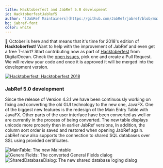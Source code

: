 ```yaml
---
title: Hacktoberfest and JabRef 5.0 development
id: HacktoberfestJabRef5
author: '[JabRef Maintainers](https://github.com/JabRef/jabref/blob/main/MAINTAINERS)'
bg: jabref-font
color: white
---
```


📅 October is here and that means that it's time for 2018's edition of **Hacktoberfest**!
Want to help with the improvement of JabRef and even get a free T-shirt? Start contributing now as part of [Hacktoberfest](https://hacktoberfest.digitalocean.com/) from DigitalOcean.
Check the [open issues](https://github.com/JabRef/jabref/issues), pick one and create a Pull Request. We will review your code and once it is approved it will be merged into the development version.

[![Hacktoberfest: Hacktoberfest 2018](/img/blog/Hacktoberfest_2018_banner1_1293x157.png)](https://hacktoberfest.digitalocean.com/)

### JabRef 5.0 development

Since the release of Version 4.3.1 we have been continuously working on fixing and converting the old GUI technology to the new one, JavaFX.
One of the biggest new features is the redesign of the Main Entry Table with JavaFX. Other parts of the user interface have been converted as well or are currently in the process of being converted.
The new table displays unicode more properly then in earlier JabRef versions, In addition, the column sort order is saved and restored when opening JabRef again.
JabRef now also supports the connection to shared SQL databases over SSL using provided certificates.

![MainTable: The new Maintable](/img/blog/MainTableUnicode.PNG)
![GeneralFields: The converted General Fields dialog](/img/blog/GeneralFields.PNG)
![SharedDatabaseDialog: The new shared database loging dialog](/img/blog/SharedDbDialog.PNG)
